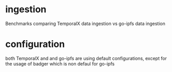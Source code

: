 # ingestion

Benchmarks comparing TemporalX data ingestion vs go-ipfs data ingestion

# configuration


both TemporalX and and go-ipfs are using default configurations, except for the usage of badger which is non defaul for go-ipfs